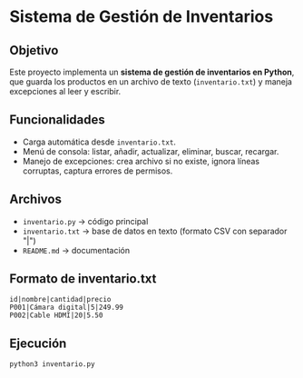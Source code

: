 # Sistema de Gestión de Inventarios 

## Objetivo
Este proyecto implementa un **sistema de gestión de inventarios en Python**, que guarda los productos en un archivo de texto (`inventario.txt`) y maneja excepciones al leer y escribir.

##  Funcionalidades
- Carga automática desde `inventario.txt`.
- Menú de consola: listar, añadir, actualizar, eliminar, buscar, recargar.
- Manejo de excepciones: crea archivo si no existe, ignora líneas corruptas, captura errores de permisos.

##  Archivos
- `inventario.py` → código principal
- `inventario.txt` → base de datos en texto (formato CSV con separador "|")
- `README.md` → documentación

##  Formato de inventario.txt
```
id|nombre|cantidad|precio
P001|Cámara digital|5|249.99
P002|Cable HDMI|20|5.50
```

## Ejecución
```bash
python3 inventario.py
```
